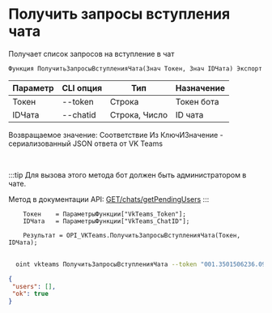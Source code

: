 ﻿---
sidebar_position: 7
---

# Получить запросы вступления чата
 Получает список запросов на вступление в чат



`Функция ПолучитьЗапросыВступленияЧата(Знач Токен, Знач IDЧата) Экспорт`

  | Параметр | CLI опция | Тип | Назначение |
  |-|-|-|-|
  | Токен | --token | Строка | Токен бота |
  | IDЧата | --chatid | Строка, Число | ID чата |

  
  Возвращаемое значение:   Соответствие Из КлючИЗначение - сериализованный JSON ответа от VK Teams

<br/>

:::tip
Для вызова этого метода бот должен быть администратором в чате.

 Метод в документации API: [GET ​​/chats​/getPendingUsers](https://teams.vk.com/botapi/#/chats/get_chats_getPendingUsers)
:::
<br/>


```bsl title="Пример кода"
    Токен    = ПараметрыФункции["VkTeams_Token"];
    IDЧата   = ПараметрыФункции["VkTeams_ChatID"];

    Результат = OPI_VKTeams.ПолучитьЗапросыВступленияЧата(Токен, IDЧата);
```



```sh title="Пример команды CLI"
    
  oint vkteams ПолучитьЗапросыВступленияЧата --token "001.3501506236.091..." --chatid "AoLI0egLWBSLR1Ngn2w"

```

```json title="Результат"
{
 "users": [],
 "ok": true
}
```
